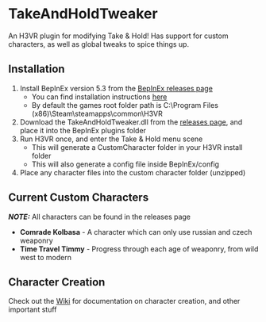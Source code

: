 # TakeAndHoldTweaker
An H3VR plugin for modifying Take &amp; Hold! Has support for custom characters, as well as global tweaks to spice things up.

## Installation
1. Install BepInEx version 5.3 from the [BepInEx releases page](https://github.com/BepInEx/BepInEx/releases)
    - You can find installation instructions [here](https://bepinex.github.io/bepinex_docs/master/articles/user_guide/installation/index.html?tabs=tabid-win)
    - By default the games root folder path is C:\Program Files (x86)\Steam\steamapps\common\H3VR
2. Download the TakeAndHoldTweaker.dll from the [releases page](https://github.com/devyndamonster/TakeAndHoldTweaker/releases), and place it into the BepInEx plugins folder
3. Run H3VR once, and enter the Take &amp; Hold menu scene
    - This will generate a CustomCharacter folder in your H3VR install folder
    - This will also generate a config file inside BepInEx/config
4. Place any character files into the custom character folder (unzipped)

## Current Custom Characters

***NOTE:*** All characters can be found in the releases page

- **Comrade Kolbasa** \- A character which can only use russian and czech weaponry
- **Time Travel Timmy** \- Progress through each age of weaponry, from wild west to modern

## Character Creation
Check out the [Wiki](https://github.com/devyndamonster/TakeAndHoldTweaker/wiki) for documentation on character creation, and other important stuff
